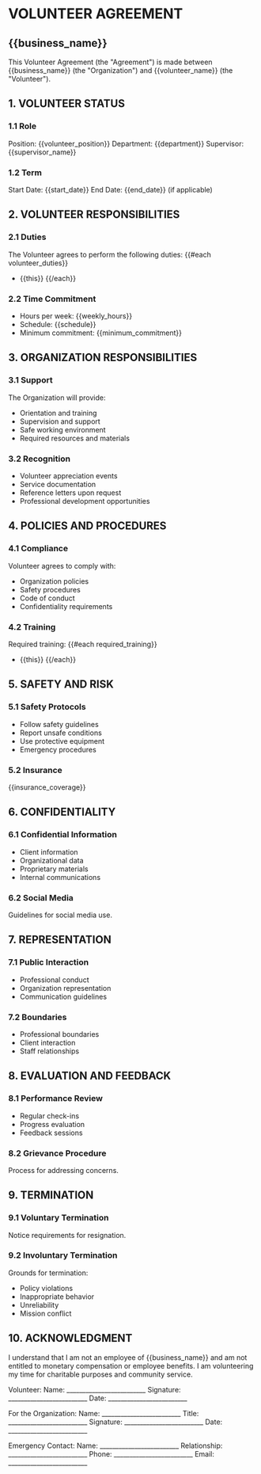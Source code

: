 # VOLUNTEER AGREEMENT
## {{business_name}}

This Volunteer Agreement (the "Agreement") is made between {{business_name}} (the "Organization") and {{volunteer_name}} (the "Volunteer").

## 1. VOLUNTEER STATUS

### 1.1 Role
Position: {{volunteer_position}}
Department: {{department}}
Supervisor: {{supervisor_name}}

### 1.2 Term
Start Date: {{start_date}}
End Date: {{end_date}} (if applicable)

## 2. VOLUNTEER RESPONSIBILITIES

### 2.1 Duties
The Volunteer agrees to perform the following duties:
{{#each volunteer_duties}}
- {{this}}
{{/each}}

### 2.2 Time Commitment
- Hours per week: {{weekly_hours}}
- Schedule: {{schedule}}
- Minimum commitment: {{minimum_commitment}}

## 3. ORGANIZATION RESPONSIBILITIES

### 3.1 Support
The Organization will provide:
- Orientation and training
- Supervision and support
- Safe working environment
- Required resources and materials

### 3.2 Recognition
- Volunteer appreciation events
- Service documentation
- Reference letters upon request
- Professional development opportunities

## 4. POLICIES AND PROCEDURES

### 4.1 Compliance
Volunteer agrees to comply with:
- Organization policies
- Safety procedures
- Code of conduct
- Confidentiality requirements

### 4.2 Training
Required training:
{{#each required_training}}
- {{this}}
{{/each}}

## 5. SAFETY AND RISK

### 5.1 Safety Protocols
- Follow safety guidelines
- Report unsafe conditions
- Use protective equipment
- Emergency procedures

### 5.2 Insurance
{{insurance_coverage}}

## 6. CONFIDENTIALITY

### 6.1 Confidential Information
- Client information
- Organizational data
- Proprietary materials
- Internal communications

### 6.2 Social Media
Guidelines for social media use.

## 7. REPRESENTATION

### 7.1 Public Interaction
- Professional conduct
- Organization representation
- Communication guidelines

### 7.2 Boundaries
- Professional boundaries
- Client interaction
- Staff relationships

## 8. EVALUATION AND FEEDBACK

### 8.1 Performance Review
- Regular check-ins
- Progress evaluation
- Feedback sessions

### 8.2 Grievance Procedure
Process for addressing concerns.

## 9. TERMINATION

### 9.1 Voluntary Termination
Notice requirements for resignation.

### 9.2 Involuntary Termination
Grounds for termination:
- Policy violations
- Inappropriate behavior
- Unreliability
- Mission conflict

## 10. ACKNOWLEDGMENT

I understand that I am not an employee of {{business_name}} and am not entitled to monetary compensation or employee benefits. I am volunteering my time for charitable purposes and community service.

Volunteer:
Name: _________________________
Signature: _________________________
Date: _________________________

For the Organization:
Name: _________________________
Title: _________________________
Signature: _________________________
Date: _________________________

Emergency Contact:
Name: _________________________
Relationship: _________________________
Phone: _________________________
Email: _________________________
